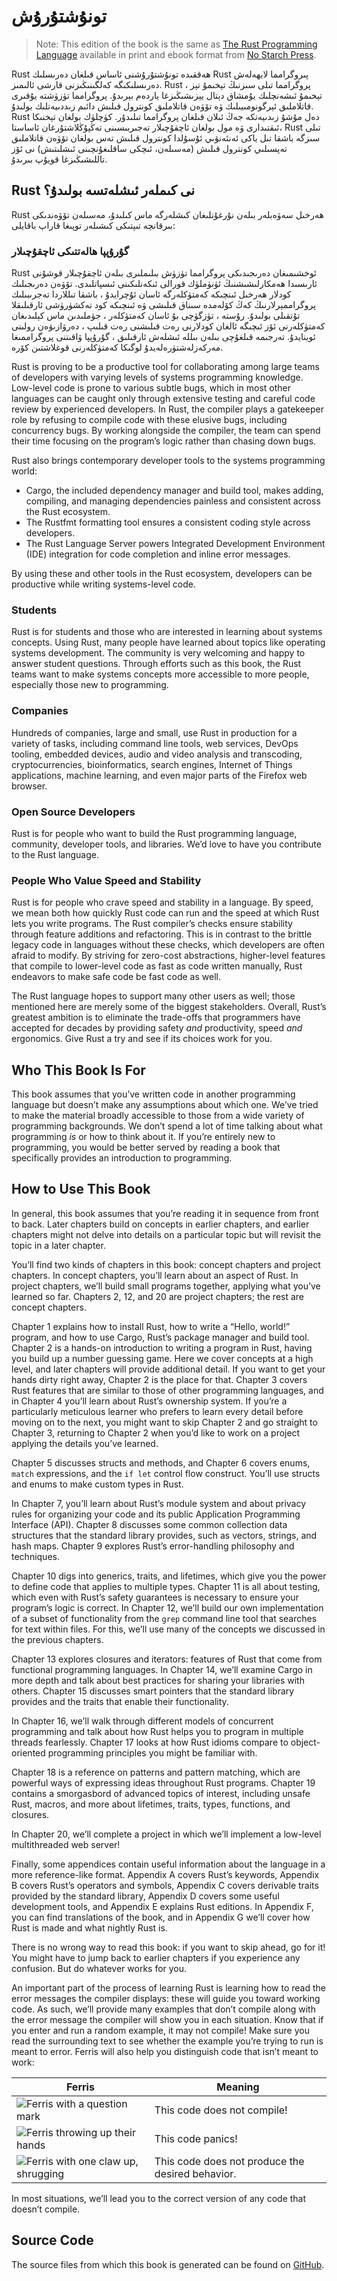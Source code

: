 # ؜تونۇشتۇرۇش

> Note: This edition of the book is the same as [The Rust Programming
> Language][nsprust] available in print and ebook format from [No Starch
> Press][nsp].

[nsprust]: https://nostarch.com/rust-programming-language-2nd-edition
[nsp]: https://nostarch.com/

؜Rust ھەققىدە تونۇشتۇرۇشنى ئاساس قىلغان دەرىسلىك Rust پىروگرامما لايھەلەش دەرىسلىكىگە كەلگىنىڭىزنى قارشى ئالىمىز. Rust پروگرامما تىلى سىزنىڭ تېخىمۇ تېز ، تېخىمۇ ئىشەنچلىك يۇمشاق دېتال يېزىشىڭىزغا ياردەم بېرىدۇ. پروگرامما تۈزۈشتە يۇقىرى قاتلاملىق ئېرگونومىيىلىك ۋە تۆۋەن قاتلاملىق كونترول قىلىش دائىم زىددىيەتلىك بولىدۇ. Rust دەل مۇشۇ زىدىيەتكە جەڭ ئىلان قىلغان پروگرامما تىلىدۇر. كۈچلۈك بولغان تېخنىكا ئىقتىدارى ۋە مول بولغان ئاچقۇچىلار تەجىربىسىنى تەڭپۇڭلاشتۇرغان ئاساستا، Rust تىلى سىزگە باشقا تىل ياكى ئەنئەنۋىي ئۇسۇلدا كونترول قىلىش تەس بولغان تۆۋەن قاتلاملىق تەپسىلىي كونترول قىلىش (مەسىلەن، ئىچكى ساقلىغۇنچىنى ئىشلىتىش) نى ئۆز تاللىشىڭىزغا قويۇپ بىرىدۇ.

## ؜Rust نى كىملەر ئىشلەتسە بولىدۇ؟

؜Rust ھەرخىل سەۋەبلەر بىلەن نۇرغۇنلىغان كىشلەرگە ماس كىلىدۇ، مەسىلەن تۆۋەندىكى بىرقانچە تىپتىكى كىشىلەر توپىغا قاراپ باقايلى:

### ؜گۇرۇپپا ھالەتتىكى ئاچقۇچىلار

؜Rust ئوخشىمىغان دەرىجىدىكى پروگرامما تۈزۈش بىلىملىرى بىلەن ئاچقۇچىلار قوشۇنى ئارىسىدا ھەمكارلىشىشنىڭ ئۈنۈملۈك قورالى ئىكەنلىكىنى ئىسپاتلىدى. تۆۋەن دەرىجىلىك كودلار ھەرخىل ئىنچىكە كەمتۈكلەرگە ئاسان ئۇچرايدۇ ، باشقا تىللاردا تەجرىبىلىك پروگراممېرلارنىڭ كەڭ كۆلەمدە سىناق قىلىشى ۋە ئىنچىكە كود تەكشۈرۈشى ئارقىلىقلا تۇتقىلى بولىدۇ. رۇستە ، تۈزگۈچى بۇ ئاسان كەمتۈكلەر ، جۈملىدىن ماس كېلىدىغان كەمتۈكلەرنى ئۆز ئىچىگە ئالغان كودلارنى رەت قىلىشنى رەت قىلىپ ، دەرۋازىۋەن رولىنى ئوينايدۇ. تەرجىمە قىلغۇچى بىلەن بىللە ئىشلەش ئارقىلىق ، گۇرۇپپا ۋاقىتنى پروگراممىغا مەركەزلەشتۈرەلەيدۇ
لوگىكا كەمتۈكلەرنى قوغلاشتىن كۆرە.

Rust is proving to be a productive tool for collaborating among large teams of
developers with varying levels of systems programming knowledge. Low-level code
is prone to various subtle bugs, which in most other languages can be caught
only through extensive testing and careful code review by experienced
developers. In Rust, the compiler plays a gatekeeper role by refusing to
compile code with these elusive bugs, including concurrency bugs. By working
alongside the compiler, the team can spend their time focusing on the program’s
logic rather than chasing down bugs.

Rust also brings contemporary developer tools to the systems programming world:

* Cargo, the included dependency manager and build tool, makes adding,
  compiling, and managing dependencies painless and consistent across the Rust
  ecosystem.
* The Rustfmt formatting tool ensures a consistent coding style across
  developers.
* The Rust Language Server powers Integrated Development Environment (IDE)
  integration for code completion and inline error messages.

By using these and other tools in the Rust ecosystem, developers can be
productive while writing systems-level code.

### Students

Rust is for students and those who are interested in learning about systems
concepts. Using Rust, many people have learned about topics like operating
systems development. The community is very welcoming and happy to answer
student questions. Through efforts such as this book, the Rust teams want to
make systems concepts more accessible to more people, especially those new to
programming.

### Companies

Hundreds of companies, large and small, use Rust in production for a variety of
tasks, including command line tools, web services, DevOps tooling, embedded
devices, audio and video analysis and transcoding, cryptocurrencies,
bioinformatics, search engines, Internet of Things applications, machine
learning, and even major parts of the Firefox web browser.

### Open Source Developers

Rust is for people who want to build the Rust programming language, community,
developer tools, and libraries. We’d love to have you contribute to the Rust
language.

### People Who Value Speed and Stability

Rust is for people who crave speed and stability in a language. By speed, we
mean both how quickly Rust code can run and the speed at which Rust lets you
write programs. The Rust compiler’s checks ensure stability through feature
additions and refactoring. This is in contrast to the brittle legacy code in
languages without these checks, which developers are often afraid to modify. By
striving for zero-cost abstractions, higher-level features that compile to
lower-level code as fast as code written manually, Rust endeavors to make safe
code be fast code as well.

The Rust language hopes to support many other users as well; those mentioned
here are merely some of the biggest stakeholders. Overall, Rust’s greatest
ambition is to eliminate the trade-offs that programmers have accepted for
decades by providing safety *and* productivity, speed *and* ergonomics. Give
Rust a try and see if its choices work for you.

## Who This Book Is For

This book assumes that you’ve written code in another programming language but
doesn’t make any assumptions about which one. We’ve tried to make the material
broadly accessible to those from a wide variety of programming backgrounds. We
don’t spend a lot of time talking about what programming *is* or how to think
about it. If you’re entirely new to programming, you would be better served by
reading a book that specifically provides an introduction to programming.

## How to Use This Book

In general, this book assumes that you’re reading it in sequence from front to
back. Later chapters build on concepts in earlier chapters, and earlier
chapters might not delve into details on a particular topic but will revisit
the topic in a later chapter.

You’ll find two kinds of chapters in this book: concept chapters and project
chapters. In concept chapters, you’ll learn about an aspect of Rust. In project
chapters, we’ll build small programs together, applying what you’ve learned so
far. Chapters 2, 12, and 20 are project chapters; the rest are concept chapters.

Chapter 1 explains how to install Rust, how to write a “Hello, world!” program,
and how to use Cargo, Rust’s package manager and build tool. Chapter 2 is a
hands-on introduction to writing a program in Rust, having you build up a
number guessing game. Here we cover concepts at a high level, and later
chapters will provide additional detail. If you want to get your hands dirty
right away, Chapter 2 is the place for that. Chapter 3 covers Rust features
that are similar to those of other programming languages, and in Chapter 4
you’ll learn about Rust’s ownership system. If you’re a particularly meticulous
learner who prefers to learn every detail before moving on to the next, you
might want to skip Chapter 2 and go straight to Chapter 3, returning to Chapter
2 when you’d like to work on a project applying the details you’ve learned.

Chapter 5 discusses structs and methods, and Chapter 6 covers enums, `match`
expressions, and the `if let` control flow construct. You’ll use structs and
enums to make custom types in Rust.

In Chapter 7, you’ll learn about Rust’s module system and about privacy rules
for organizing your code and its public Application Programming Interface
(API). Chapter 8 discusses some common collection data structures that the
standard library provides, such as vectors, strings, and hash maps. Chapter 9
explores Rust’s error-handling philosophy and techniques.

Chapter 10 digs into generics, traits, and lifetimes, which give you the power
to define code that applies to multiple types. Chapter 11 is all about testing,
which even with Rust’s safety guarantees is necessary to ensure your program’s
logic is correct. In Chapter 12, we’ll build our own implementation of a subset
of functionality from the `grep` command line tool that searches for text
within files. For this, we’ll use many of the concepts we discussed in the
previous chapters.

Chapter 13 explores closures and iterators: features of Rust that come from
functional programming languages. In Chapter 14, we’ll examine Cargo in more
depth and talk about best practices for sharing your libraries with others.
Chapter 15 discusses smart pointers that the standard library provides and the
traits that enable their functionality.

In Chapter 16, we’ll walk through different models of concurrent programming
and talk about how Rust helps you to program in multiple threads fearlessly.
Chapter 17 looks at how Rust idioms compare to object-oriented programming
principles you might be familiar with.

Chapter 18 is a reference on patterns and pattern matching, which are powerful
ways of expressing ideas throughout Rust programs. Chapter 19 contains a
smorgasbord of advanced topics of interest, including unsafe Rust, macros, and
more about lifetimes, traits, types, functions, and closures.

In Chapter 20, we’ll complete a project in which we’ll implement a low-level
multithreaded web server!

Finally, some appendices contain useful information about the language in a
more reference-like format. Appendix A covers Rust’s keywords, Appendix B
covers Rust’s operators and symbols, Appendix C covers derivable traits
provided by the standard library, Appendix D covers some useful development
tools, and Appendix E explains Rust editions. In Appendix F, you can find
translations of the book, and in Appendix G we’ll cover how Rust is made and
what nightly Rust is.

There is no wrong way to read this book: if you want to skip ahead, go for it!
You might have to jump back to earlier chapters if you experience any
confusion. But do whatever works for you.

<span id="ferris"></span>

An important part of the process of learning Rust is learning how to read the
error messages the compiler displays: these will guide you toward working code.
As such, we’ll provide many examples that don’t compile along with the error
message the compiler will show you in each situation. Know that if you enter
and run a random example, it may not compile! Make sure you read the
surrounding text to see whether the example you’re trying to run is meant to
error. Ferris will also help you distinguish code that isn’t meant to work:

| Ferris                                                                                                           | Meaning                                          |
|------------------------------------------------------------------------------------------------------------------|--------------------------------------------------|
| <img src="img/ferris/does_not_compile.svg" class="ferris-explain" alt="Ferris with a question mark"/>            | This code does not compile!                      |
| <img src="img/ferris/panics.svg" class="ferris-explain" alt="Ferris throwing up their hands"/>                   | This code panics!                                |
| <img src="img/ferris/not_desired_behavior.svg" class="ferris-explain" alt="Ferris with one claw up, shrugging"/> | This code does not produce the desired behavior. |

In most situations, we’ll lead you to the correct version of any code that
doesn’t compile.

## Source Code

The source files from which this book is generated can be found on
[GitHub][book].

[book]: https://github.com/rust-lang/book/tree/main/src
